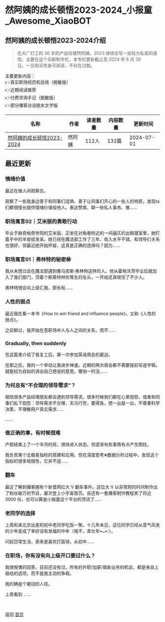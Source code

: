 # 然阿姨的成长顿悟2023-2024_小报童_Awesome_XiaoBOT

## 然阿姨的成长顿悟2023-2024介绍
> 在大厂打工的 36 岁的产品经理然阿姨，2023 继续会写一些较为私密的感悟，主要在这个买断制专栏，本专栏更新截止至 2024 年 6 月 30  
日。一旦购买终身可阅读，不存在过期。    
    
主要更新内容：    
👉真实职场经历和总结（脱敏版）    
👉近期阅读推荐    
👉付费咨询手记（脱敏版）    
👉部分播客访谈脱水文字版  
  


|名称|作者|读者数量|内容数量|更新时间|
|---|---|---|---|---|
|[然阿姨的成长顿悟2023-2024](https://xiaobot.net/p/retailhistory?refer=0b133df9-27dc-423b-8101-639049001c13)|然阿姨|112人|132篇|2024-07-01|

## 最近更新
### 情绪价值

最近在做人间观察员。

观察了一些我身边善于和同事们混熟、善于让同事们开心的一些人的特质，发现ta们都很擅长提供情绪价值给他人。表达赞美、聊一些私人事务、推......

### 职场寓言02｜艾米丽的勇敢行动

毕业于赫奇帕奇学院的艾米丽，正坐在对角巷附近的一间逼仄的出租寝室里。她盯着手中的羊皮纸发呆。她已经在魔法部工作了三年，收入水平不错，和领导们关系也很好，但最近她开始怀疑，这真是正确的选择吗？因为......

### 职场寓言01｜弗林特的秘密㊙️

我从未想过会在魔法部遇到像马库斯·弗林特这样的人。他从霍格沃茨毕业后就加入了我们部门，顶着个斯莱特林优等生的名头，一开始还真唬住了不少人。

弗林特很会向上级汇报，部长和......

### 人性的弱点

最近我在看一本书《How to win friend and influence people》，又称《人性的弱点》。

之前聊过，我开始在意职场中人与人之间的关系，而不......

### Gradually, then suddenly

在这篇里介绍了我复工后，第一次参加英语周会的窘迫。

在那之后，我的一个举动让我进步神速。近期的两次周会都不需要提前写逐字稿，就能较为自如的讲出自己想说的意思。哪怕一时没......

### 为何总有“不合理的领导需求”？

相信很多产品经理朋友都会遇到领导需求。很多时候我们都在心里抱怨，或者和同事们私下抱怨：领导需求不合理，天马行空，要得急，想一出是一出，不尊重科学决策，不理解用户真实需求……

......

### 做正确的事，有时候很难

产假结束上了一个半月的班，很快进入状态。但逐渐有些事情有点产生困扰。

我负责某个北极星指标的搭建和应用。但在深度思考➕数据分析过程中，发现这个指标的很多局限性，它并不适......

### 翻车

最近了解到播客圈有个新晋网红大 V 翻车事件。这位大 V 以非常短的时间制作出了粉丝破万的节目，屡次登上小宇宙首页。且还有一套播客制作教程卖了将近 3000
份，也可以算是小报童这个平台的顶流了......

### 老同学的选择

上周和来北京出差的初中老同学吃饭一聚。十几年未见，这位同学已经从意气风发的少年变成了幸好没有发福的中年（哦不，青壮年•ᴗ•💧）。

问起日常生活，原来是喜欢打篮球，从初中......

### 在职场，你有没有向上级开口要过什么？

我很惭愧的回答，目前还没有过。所有的升职/加薪/做新业务的机会，都是来自上级给的选项，而不是我主动的争取。

我的确是个被动的人哇。

上周看到 ......


<a href="https://github.com/Reno9527/awesome-xiaobot" style="color: white; text-decoration: none;">awesome-xiaobot</a>

返回 [首页](../README.md)
